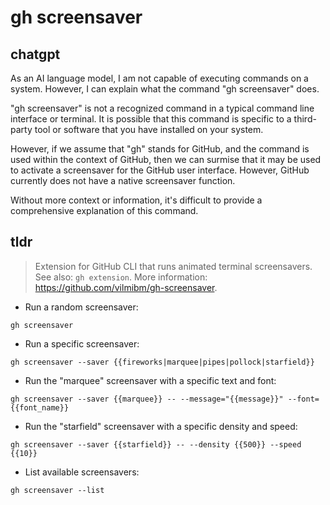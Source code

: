 # gh screensaver 
## chatgpt 
As an AI language model, I am not capable of executing commands on a system. However, I can explain what the command "gh screensaver" does.

"gh screensaver" is not a recognized command in a typical command line interface or terminal. It is possible that this command is specific to a third-party tool or software that you have installed on your system.

However, if we assume that "gh" stands for GitHub, and the command is used within the context of GitHub, then we can surmise that it may be used to activate a screensaver for the GitHub user interface. However, GitHub currently does not have a native screensaver function.

Without more context or information, it's difficult to provide a comprehensive explanation of this command. 

## tldr 
 
> Extension for GitHub CLI that runs animated terminal screensavers.
> See also: `gh extension`.
> More information: <https://github.com/vilmibm/gh-screensaver>.

- Run a random screensaver:

`gh screensaver`

- Run a specific screensaver:

`gh screensaver --saver {{fireworks|marquee|pipes|pollock|starfield}}`

- Run the "marquee" screensaver with a specific text and font:

`gh screensaver --saver {{marquee}} -- --message="{{message}}" --font={{font_name}}`

- Run the "starfield" screensaver with a specific density and speed:

`gh screensaver --saver {{starfield}} -- --density {{500}} --speed {{10}}`

- List available screensavers:

`gh screensaver --list`
